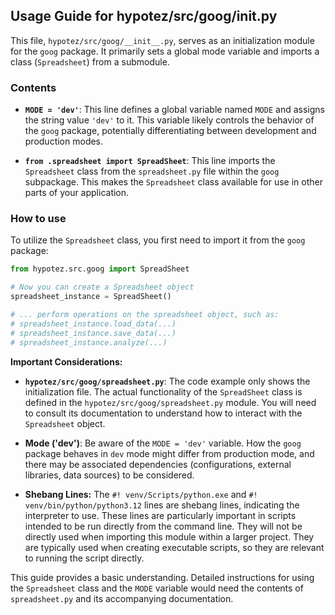 ## Usage Guide for hypotez/src/goog/__init__.py

This file, `hypotez/src/goog/__init__.py`, serves as an initialization module for the `goog` package.  It primarily sets a global mode variable and imports a class (`Spreadsheet`) from a submodule.


### Contents

* **`MODE = 'dev'`**:  This line defines a global variable named `MODE` and assigns the string value `'dev'` to it.  This variable likely controls the behavior of the `goog` package, potentially differentiating between development and production modes.

* **`from .spreadsheet import SpreadSheet`**: This line imports the `Spreadsheet` class from the `spreadsheet.py` file within the `goog` subpackage.  This makes the `Spreadsheet` class available for use in other parts of your application.


### How to use

To utilize the `Spreadsheet` class, you first need to import it from the `goog` package:


```python
from hypotez.src.goog import SpreadSheet

# Now you can create a Spreadsheet object
spreadsheet_instance = SpreadSheet()

# ... perform operations on the spreadsheet object, such as:
# spreadsheet_instance.load_data(...)
# spreadsheet_instance.save_data(...)
# spreadsheet_instance.analyze(...)

```

**Important Considerations:**

* **`hypotez/src/goog/spreadsheet.py`**: The code example only shows the initialization file.  The actual functionality of the `SpreadSheet` class is defined in the `hypotez/src/goog/spreadsheet.py` module.  You will need to consult its documentation to understand how to interact with the `Spreadsheet` object.

* **Mode ('dev')**:  Be aware of the `MODE = 'dev'` variable.  How the `goog` package behaves in `dev` mode might differ from production mode, and there may be associated dependencies (configurations, external libraries, data sources) to be considered.

* **Shebang Lines:** The `#! venv/Scripts/python.exe` and `#! venv/bin/python/python3.12` lines are shebang lines, indicating the interpreter to use. These lines are particularly important in scripts intended to be run directly from the command line. They will not be directly used when importing this module within a larger project.  They are typically used when creating executable scripts, so they are relevant to running the script directly.


This guide provides a basic understanding.  Detailed instructions for using the `Spreadsheet` class and the `MODE` variable would need the contents of `spreadsheet.py` and its accompanying documentation.